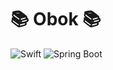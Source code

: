 # 📚 Obok 📚
![Swift](https://img.shields.io/badge/Swift-F05138.svg?&style=for-the-badge&logo=swift&logoColor=white)
![Spring Boot](https://img.shields.io/badge/Spring%20Boot-6DB33F.svg?&style=for-the-badge&logo=springboot&logoColor=white)
